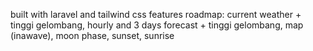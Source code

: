 built with laravel and tailwind css
features roadmap: current weather + tinggi gelombang, hourly and 3 days forecast + tinggi gelombang, map (inawave), moon phase, sunset, sunrise
